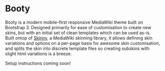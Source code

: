Booty
===================

Booty is a modern mobile-first responsive MediaWiki theme built on Bootstrap 3. Designed primarily for ease of customisation to create new skins, but with an initial set of clean templates which can be used as-is.  Built ontop of [Skinny](http://github.com/andru/skinny), a MediaWiki skinning library, it allows defining skin variations and options on a per-page basis for awesome skin customisation, and splits the skin into discrete template files so creating subskins with slight html variations is a breeze.

Setup instructions coming soon!